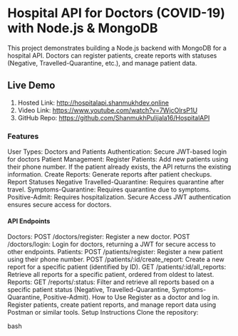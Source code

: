 # Hospital API for Doctors (COVID-19) with Node.js & MongoDB
This project demonstrates building a Node.js backend with MongoDB for a hospital API. Doctors can register patients, create reports with statuses (Negative, Travelled-Quarantine, etc.), and manage patient data.

## Live Demo
1. Hosted Link: http://hospitalapi.shanmukhdev.online
2. Video Link: https://www.youtube.com/watch?v=7WjcOlrsP1U
3. GitHub Repo: https://github.com/ShanmukhPulijala16/HospitalAPI

### Features
User Types: Doctors and Patients
Authentication: Secure JWT-based login for doctors
Patient Management:
Register Patients: Add new patients using their phone number. If the patient already exists, the API returns the existing information.
Create Reports: Generate reports after patient checkups.
Report Statuses
Negative
Travelled-Quarantine: Requires quarantine after travel.
Symptoms-Quarantine: Requires quarantine due to symptoms.
Positive-Admit: Requires hospitalization.
Secure Access
JWT authentication ensures secure access for doctors.

#### API Endpoints
Doctors:
POST /doctors/register: Register a new doctor.
POST /doctors/login: Login for doctors, returning a JWT for secure access to other endpoints.
Patients:
POST /patients/register: Register a new patient using their phone number.
POST /patients/:id/create_report: Create a new report for a specific patient (identified by ID).
GET /patients/:id/all_reports: Retrieve all reports for a specific patient, ordered from oldest to latest.
Reports:
GET /reports/:status: Filter and retrieve all reports based on a specific patient status (Negative, Travelled-Quarantine, Symptoms-Quarantine, Positive-Admit).
How to Use
Register as a doctor and log in.
Register patients, create patient reports, and manage report data using Postman or similar tools.
Setup Instructions
Clone the repository:

bash
